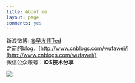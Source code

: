 ```yaml
---
title: About me
layout: page
comments: yes
---
```

  
   
新浪微博: [@吴发伟Ted](http://weibo.com/wufawei)     
之前的blog，[http://www.cnblogs.com/wufawei/](http://www.cnblogs.com/wufawei/)   
微信公众账号：**iOS技术分享**


![](http://farm3.staticflickr.com/2861/8836295022_023774dd2f_m.jpg)
